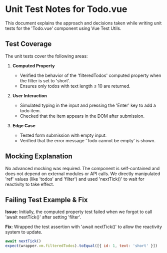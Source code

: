 # Unit Test Notes for Todo.vue

This document explains the approach and decisions taken while writing unit tests for the 'Todo.vue' component using Vue Test Utils.

## Test Coverage

The unit tests cover the following areas:

1. **Computed Property**  
   - Verified the behavior of the 'filteredTodos' computed property when the filter is set to 'short'.  
   - Ensures only todos with text length ≤ 10 are returned.

2. **User Interaction**  
   - Simulated typing in the input and pressing the 'Enter' key to add a todo item.  
   - Checked that the item appears in the DOM after submission.

3. **Edge Case**  
   - Tested form submission with empty input.  
   - Verified that the error message 'Todo cannot be empty' is shown.

## Mocking Explanation

No advanced mocking was required. The component is self-contained and does not depend on external modules or API calls. We directly manipulated 'ref' values (like 'todos' and 'filter') and used 'nextTick()' to wait for reactivity to take effect.

## Failing Test Example & Fix

**Issue**: Initially, the computed property test failed when we forgot to call 'await nextTick()' after setting 'filter'.

**Fix**: Wrapped the test assertion with 'await nextTick()' to allow the reactivity system to update.

```js
await nextTick()
expect(wrapper.vm.filteredTodos).toEqual([{ id: 1, text: 'short' }])